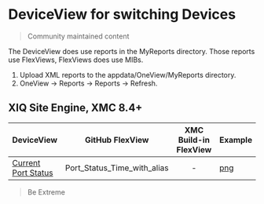 # DeviceView for switching Devices
>Community maintained content

The DeviceView does use reports in the MyReports directory. Those reports use FlexViews, FlexViews does use MIBs.

1. Upload XML reports to the appdata/OneView/MyReports directory.
2. OneView -> Reports -> Reports -> Refresh.

## XIQ Site Engine, XMC 8.4+

| DeviceView   | GitHub FlexView   | XMC Build-in FlexView | Example   |
| ------------ |:----------:|:----------------:| --------- |
|[Current Port Status](xml/DeviceViewPortStatusTime.xml)| Port_Status_Time_with_alias | - |[png](sample/DeviceViewPortStatusTime.PNG)|


>Be Extreme